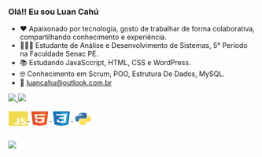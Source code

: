 ### Olá!! Eu sou Luan Cahú 

- ♥ Apaixonado por tecnologia, gosto de trabalhar de forma colaborativa, compartilhando conhecimento e experiência.
- 👨🏻‍💻 Estudante de Análise e Desenvolvimento de Sistemas, 5° Período na Faculdade Senac PE.
- 📚 Estudando JavaSccript, HTML, CSS e WordPress.
- 🤓 Conhecimento em Scrum, POO, Estrutura De Dados, MySQL.
- 📧 luancahu@outlook.com.br
 <div>
  <a href="https://github.com/luancahus">
  <img height="180em" src="https://github-readme-stats.vercel.app/api?username=luancahus&show_icons=true&theme=radical&include_all_commits=true&count_private=true"/>
  <img height="180em" src="https://github-readme-stats.vercel.app/api/top-langs/?username=luancahus&layout=compact&langs_count=7&theme=radical"/>
</div>
  <div style="display: inline_block"><br>
  <img align="center" alt="Luan-Js" height="30" width="40" src="https://raw.githubusercontent.com/devicons/devicon/master/icons/javascript/javascript-plain.svg">
  <img align="center" alt="Luan-HTML" height="30" width="40" src="https://raw.githubusercontent.com/devicons/devicon/master/icons/html5/html5-original.svg">
  <img align="center" alt="Luan-CSS" height="30" width="40" src="https://raw.githubusercontent.com/devicons/devicon/master/icons/css3/css3-original.svg">
  <img align="center" alt="Luan-Python" height="30" width="40" src="https://raw.githubusercontent.com/devicons/devicon/master/icons/python/python-original.svg">
 </div>
  
  ##
  
  <div> 
 <a href="https://www.linkedin.com/in/luan-cah%C3%BA/" target="_blank"><img src="https://img.shields.io/badge/-LinkedIn-%230077B5?style=for-the-badge&logo=linkedin&logoColor=white" target="_blank"></a> 
  
  </div>
   
